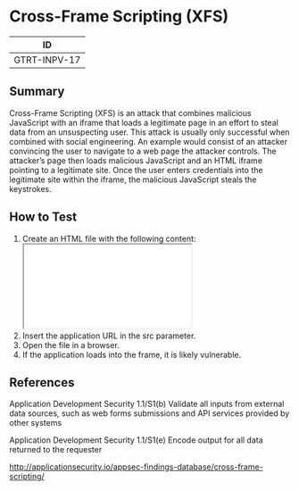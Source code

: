 # Cross-Frame Scripting (XFS)

|ID          |
|------------|
|GTRT-INPV-17|

## Summary

Cross-Frame Scripting (XFS) is an attack that combines malicious JavaScript with an iframe that loads a legitimate page in an effort to steal data from an unsuspecting user. This attack is usually only successful when combined with social engineering. An example would consist of an attacker convincing the user to navigate to a web page the attacker controls. The attacker’s page then loads malicious JavaScript and an HTML iframe pointing to a legitimate site. Once the user enters credentials into the legitimate site within the iframe, the malicious JavaScript steals the keystrokes.

## How to Test

1. Create an HTML file with the following content: <html><body><iframe src=”http://example.com” height=”200″ width=”300″></iframe>
2. Insert the application URL in the src parameter.
3. Open the file in a browser.
4. If the application loads into the frame, it is likely vulnerable.

## References

Application Development Security 1.1/S1(b) Validate all inputs from external data sources, such as web forms submissions and API services provided by other systems

Application Development Security 1.1/S1(e) Encode output for all data returned to the requester

http://applicationsecurity.io/appsec-findings-database/cross-frame-scripting/